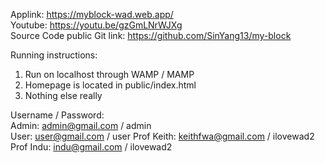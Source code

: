 Applink: https://myblock-wad.web.app/  
Youtube: https://youtu.be/gzGmLNrWJXg  
Source Code public Git link: https://github.com/SinYang13/my-block  

Running instructions:
1) Run on localhost through WAMP / MAMP
2) Homepage is located in public/index.html
3) Nothing else really

Username / Password:  
Admin: admin@gmail.com / admin  
User: user@gmail.com / user
Prof Keith: keithfwa@gmail.com / ilovewad2
Prof Indu: indu@gmail.com / ilovewad2
